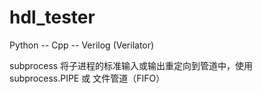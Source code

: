 # hdl_tester

Python -- Cpp -- Verilog    (Verilator)  

subprocess 将子进程的标准输入或输出重定向到管道中，使用 subprocess.PIPE 或 文件管道（FIFO）  
